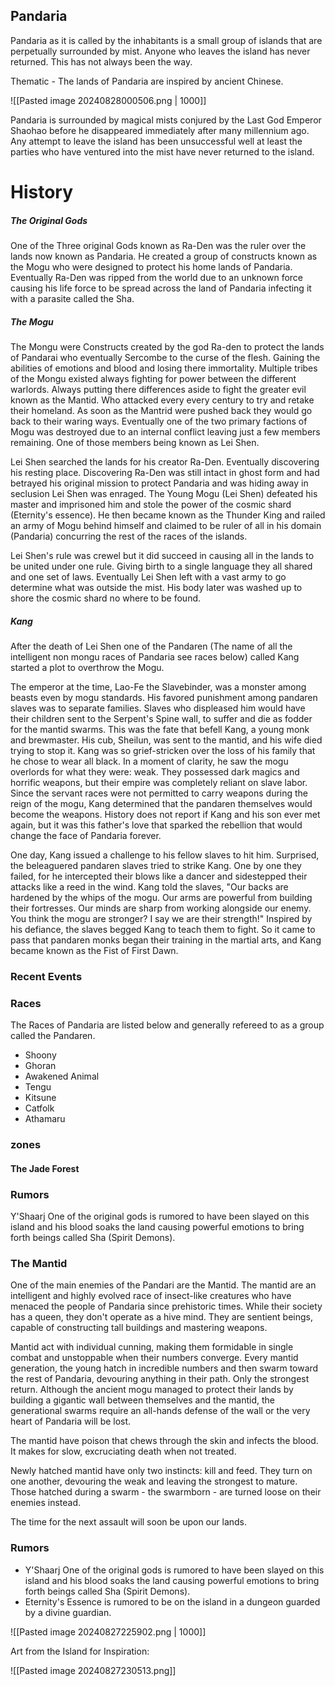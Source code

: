 ## Pandaria


Pandaria as it is called by the inhabitants is a small group of islands that are perpetually surrounded by mist.
Anyone who leaves the island has never returned. This has not always been the way.


Thematic - The lands of Pandaria are inspired by ancient Chinese.

![[Pasted image 20240828000506.png | 1000]]


Pandaria is surrounded by magical mists conjured by the Last God Emperor Shaohao before he disappeared immediately after many millennium ago. 
Any attempt to leave the island has been unsuccessful well at least the parties who have ventured into the mist have never returned to the island.


# History 


##### The Original Gods

One of the Three original Gods known as Ra-Den was the ruler over the lands now known as Pandaria. He created a group of constructs known as the Mogu who were designed to protect his home lands of Pandaria. Eventually Ra-Den was ripped from the world due to an unknown force causing his life force to be spread across the land of Pandaria infecting it with a parasite called the Sha.


##### The Mogu

The Mongu were Constructs created by the god Ra-den to protect the lands of Pandarai who eventually Sercombe to the curse of the flesh. Gaining the abilities of emotions and blood and losing there immortality. Multiple tribes of the Mongu existed always fighting for power between the different warlords. Always putting there differences aside to fight the greater evil known as the Mantid. Who attacked every every century to try and retake their homeland. As soon as the Mantrid were pushed back they would go back to their waring ways. Eventually one of the two primary factions of Mogu was destroyed due to an internal conflict leaving just a few members remaining. One of those members being known as Lei Shen.

Lei Shen searched the lands for his creator Ra-Den. Eventually discovering his resting place. Discovering Ra-Den was still intact in ghost form and had betrayed his original mission to protect Pandaria and was hiding away in seclusion Lei Shen was enraged. The Young Mogu (Lei Shen) defeated his master and imprisoned him and stole the power of the cosmic shard (Eternity's essence). He then became known as the Thunder King and railed an army of Mogu behind himself and claimed to be ruler of all in his domain (Pandaria) concurring  the rest of the races of the islands.

Lei Shen's rule was crewel but it did succeed in causing all in the lands to be united under one rule. Giving birth to a single language they all shared and one set of laws. Eventually Lei Shen left with a vast army to go determine what was outside the mist. His body later was washed up to shore the cosmic shard no where to be found. 


##### Kang

After the death of Lei Shen one of the Pandaren (The name of all the intelligent non mongu races of Pandaria see races below) called Kang started a plot to overthrow the Mogu.

The emperor at the time, Lao-Fe the Slavebinder, was a monster among beasts even by mogu standards. His favored punishment among pandaren slaves was to separate families. Slaves who displeased him would have their children sent to the Serpent's Spine wall, to suffer and die as fodder for the mantid swarms. This was the fate that befell Kang, a young monk and brewmaster. His cub, Sheilun, was sent to the mantid, and his wife died trying to stop it. Kang was so grief-stricken over the loss of his family that he chose to wear all black. In a moment of clarity, he saw the mogu overlords for what they were: weak. They possessed dark magics and horrific weapons, but their empire was completely reliant on slave labor. Since the servant races were not permitted to carry weapons during the reign of the mogu, Kang determined that the pandaren themselves would become the weapons. History does not report if Kang and his son ever met again, but it was this father's love that sparked the rebellion that would change the face of Pandaria forever.

One day, Kang issued a challenge to his fellow slaves to hit him. Surprised, the beleaguered pandaren slaves tried to strike Kang. One by one they failed, for he intercepted their blows like a dancer and sidestepped their attacks like a reed in the wind. Kang told the slaves, "Our backs are hardened by the whips of the mogu. Our arms are powerful from building their fortresses. Our minds are sharp from working alongside our enemy. You think the mogu are stronger? I say we are their strength!" Inspired by his defiance, the slaves begged Kang to teach them to fight. So it came to pass that pandaren monks began their training in the martial arts, and Kang became known as the Fist of First Dawn.



### Recent Events






### Races

The Races of Pandaria are listed below and generally refereed to as a group called the Pandaren.

- Shoony
- Ghoran
- Awakened Animal
- Tengu
- Kitsune
- Catfolk
- Athamaru



### zones

#### The Jade Forest



### Rumors

Y'Shaarj One of the original gods is rumored to have been slayed on this island and his blood soaks the land causing powerful emotions to bring forth beings called Sha (Spirit Demons). 




### The Mantid
One of the main enemies of the Pandari are the Mantid. The mantid are an intelligent and highly evolved race of insect-like creatures who have menaced the people of Pandaria since prehistoric times. While their society has a queen, they don't operate as a hive mind.
They are sentient beings, capable of constructing tall buildings and mastering weapons.

Mantid act with individual cunning, making them formidable in single combat and unstoppable when their numbers converge. Every mantid generation, the young hatch in incredible numbers and then swarm toward the rest of Pandaria, devouring anything in their path. Only the strongest return. Although the ancient mogu managed to protect their lands by building a gigantic wall between themselves and the mantid, the generational swarms require an all-hands defense of the wall or the very heart of Pandaria will be lost.

The mantid have poison that chews through the skin and infects the blood. It makes for slow, excruciating death when not treated.

Newly hatched mantid have only two instincts: kill and feed. They turn on one another, devouring the weak and leaving the strongest to mature. Those hatched during a swarm - the swarmborn - are turned loose on their enemies instead.

The time for the next assault will soon be upon our lands. 


### Rumors

- Y'Shaarj One of the original gods is rumored to have been slayed on this island and his blood soaks the land causing powerful emotions to bring forth beings called Sha (Spirit Demons). 
- Eternity's Essence is rumored to be on the island in a dungeon guarded by a divine guardian.












![[Pasted image 20240827225902.png | 1000]] 



Art from the Island for Inspiration:


![[Pasted image 20240827230513.png]]